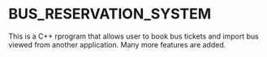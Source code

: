# BUS_RESERVATION_SYSTEM
This is a C++ rprogram that allows user to book bus tickets and import bus viewed from another application. Many more features are added.
